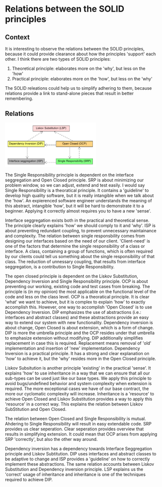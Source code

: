 # Relations between the SOLID principles

## Context
It is interesting to observe the relations between the SOLID principles, because it could provide clearance about how the principles 'support' each other. I think there are two types of SOLID principles:
1. Theoretical principle: elaborates more on the 'why', but less on the 'how' 
2. Practical principle: elaborates more on the 'how', but less on the 'why'

The SOLID releations could help us to simplify adhering to them, because relations provide a link to stand-alone pieces that result in better remembering. 

## Relations

<img src=Relations.png width=60% height=60%>
<p> The Single Responsibility principle is dependent on the interface seggregation and Open Closed principle. SRP is about minimizing our problem window, so we can adjust, extend and test easily. I would say Single Responsibility is a theoratical principle. It contains a 'guideline' to develop high quality software, but it is really intangible when we talk about the 'how'. An expierenced software engineer understands the meaning of this abstract, intangible 'how', but it will be hard to demonstrate it to a beginner. Applying it correctly almost requires you to have a new 'sense'. </p> 
<p> Interface seggregation exists both in the practical and theoretical sense. The principle clearly explains 'how' we should comply to it and 'why'. ISP is about preventing redundant coupling, to prevent unnecessary maintainance and complexity. The relation between single responsbility comes from designing our interfaces based on the need of our client. 'Client-need' is one of the factors that determine the single responsibility of a class or interface. A class, containing a group of functions, which is often required by our clients could tell us something about the single responsibility of that class. The reduction of unnessary coupling, that results from interface seggregation, is a contribution to Single Responsibility.</p> 
<p> The open closed principle is dependent on the Liskov Substitution, Dependency Inversion and Single Responsibility principle. OCP is about preventing our working, existing code and test cases from breaking. The principle is (in my opinion) the most applicable on the functional level of the code and less on the class level. OCP is a theoratical principle. It is clear 'what' we want to achieve, but it is complex to explain 'how' to exactly accomplish this. However, one way to accomplish 'Open Closed' is to use Dependency Inversion. DIP emphasizes the use of abstractions (i.e.: interfaces and abstract classes) and these abstractions provide an easy way to extend our system with new functionality. Dependency inversion is about change, Open Closed is about extension, which is a form of change. DIP is more the umbrella principle and the OCP resides under that umbrella to emphasize extension without modifying. DIP additionally simplifies replacement in case this is required. Replacement means removal of 'old' implementation and insertion of 'new' implementation. Dependency Inversion is a practical principle. It has a strong and clear explanation on 'how' to achieve it, but the 'why' resides more in the Open Closed principle.</p>
<p> Liskov Subsitution is another principle 'existing' in the practical 'sense'. It explains 'how' to use inheritance in a way that we can ensure that all our sub-types can be used just like our base types. We apply this principle to avoid bugs/undefined behavior and system complexity when extension is required. The more exceptional cases we have of our base contract, the more our cyclomatic complexity will increase. Inheritance is a 'resource' to achieve Open Closed and Liskov Substitution provides a way to apply this 'resource' in a correct way. This explains the relation between Liskov SubStitution and Open Closed.</p>
<p>The relation between Open Closed and Single Responsibility is mutual. Ahdering to Single Responsibility will result in easy extendable code. SRP provides us clear seperation. Clear seperation provides overview that results in simplifying extension. It could mean that OCP arises from applying SRP 'correctly', but also the other way around.</p>
<p>Dependency inversion has a dependency towards Interface Seggregation principle and Liskov Subtitution. DIP uses interfaces and abstract classes to be adaptive to change and ISP provides a 'guideline' on how to correctly implement these abstractions. The same relation accounts between Liskov Substitution and Dependency inversion principle. LSP explains us the 'correct' usage of inheritance and inheritance is one of the techniques required to achieve DIP. </p> 
